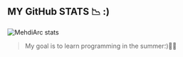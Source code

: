 ## MY GitHub STATS 📉 :)

 ![MehdiArc stats](https://github-readme-stats.vercel.app/api?username=MehdiArc&count_private=true&theme=radical)
 
 > My goal is to learn programming in the summer؛)🙂✨
